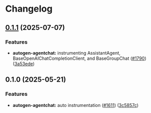 # Changelog

## [0.1.1](https://github.com/Arize-ai/openinference/compare/python-openinference-instrumentation-autogen-agentchat-v0.1.0...python-openinference-instrumentation-autogen-agentchat-v0.1.1) (2025-07-07)


### Features

* **autogen-agentchat:** instrumenting AssistantAgent, BaseOpenAIChatCompletionClient, and BaseGroupChat ([#1790](https://github.com/Arize-ai/openinference/issues/1790)) ([3a53ede](https://github.com/Arize-ai/openinference/commit/3a53ede8716e1a2d862ec653740b93881ebb1106))

## 0.1.0 (2025-05-21)


### Features

* **autogen-agentchat:** auto instrumentation ([#1611](https://github.com/Arize-ai/openinference/issues/1611)) ([3c5857c](https://github.com/Arize-ai/openinference/commit/3c5857c2864c3b367888683d1fd470ec631c389f))
